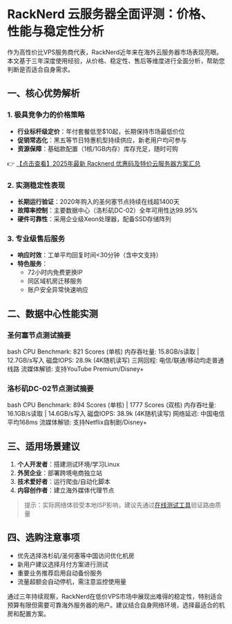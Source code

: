 # RackNerd 云服务器全面评测：价格、性能与稳定性分析

作为高性价比VPS服务商代表，RackNerd近年来在海外云服务器市场表现亮眼。本文基于三年深度使用经验，从价格、稳定性、售后等维度进行全面分析，帮助您判断是否适合自身需求。

## 一、核心优势解析

### 1. 极具竞争力的价格策略
- **行业标杆级定价**：年付套餐低至$10起，长期保持市场最低价位
- **促销常态化**：黑五等节日特惠机型持续供应，新老用户均可参与
- **资源保障**：基础款配置（1核/1GB内存）库存充足，随时可购

👉 [【点击查看】2025年最新 Racknerd 优惠码及特价云服务器方案汇总](https://bit.ly/Rack_Nerd)

### 2. 实测稳定性表现
- **长期运行验证**：2020年购入的圣何塞节点持续在线超1400天
- **故障率控制**：主要数据中心（洛杉矶DC-02）全年可用性达99.95%
- **硬件可靠性**：采用企业级Xeon处理器，配备SSD存储阵列

### 3. 专业级售后服务
- **响应时效**：工单平均回复时间<30分钟（含中文支持）
- **特色服务**：
  - 72小时内免费更换IP
  - 同区域机房迁移服务
  - 账户安全异常快速响应

## 二、数据中心性能实测

### 圣何塞节点测试摘要
bash
CPU Benchmark: 821 Scores (单核)
内存吞吐量: 15.8GB/s读取 | 12.7GB/s写入
磁盘IOPS: 28.9k (4K随机读写)
三网回程: 电信/联通/移动均走普通线路
流媒体解锁: 支持YouTube Premium/Disney+

### 洛杉矶DC-02节点测试摘要
bash
CPU Benchmark: 894 Scores (单核) | 1777 Scores (双核)
内存吞吐量: 16.1GB/s读取 | 14.6GB/s写入
磁盘IOPS: 38.9k (4K随机读写)
网络延迟: 中国电信平均168ms
流媒体解锁: 支持Netflix自制剧/Disney+

## 三、适用场景建议
1. **个人开发者**：搭建测试环境/学习Linux
2. **外贸企业**：部署跨境电商独立站
3. **技术爱好者**：运行爬虫/自动化脚本
4. **内容创作者**：建立海外媒体代理节点

> 提示：实际网络体验受本地ISP影响，建议先通过[在线测试工具](https://bit.ly/Rack_Nerd)验证路由质量

## 四、选购注意事项
- 优先选择洛杉矶/圣何塞等中国访问优化机房
- 新用户建议选择月付方案进行测试
- 重要业务推荐启用自动备份服务
- 流量超额会自动停机，需注意监控使用量

通过三年持续观察，RackNerd在低价VPS市场中展现出难得的稳定性，特别适合预算有限但需要可靠海外服务器的用户。建议结合自身网络环境，选择最适合的机房和配置方案。